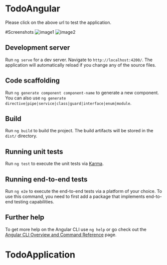 # TodoAngular

Please click on the above url to test the application.


#Screenshots
![image1](https://user-images.githubusercontent.com/17925504/209992703-66dd5ce9-9e40-4a65-a3e2-c48c5e670218.png)
![image2](https://user-images.githubusercontent.com/17925504/209992711-5dcad84b-12ed-4215-b7eb-195f7084dad5.png)

## Development server

Run `ng serve` for a dev server. Navigate to `http://localhost:4200/`. The application will automatically reload if you change any of the source files.

## Code scaffolding

Run `ng generate component component-name` to generate a new component. You can also use `ng generate directive|pipe|service|class|guard|interface|enum|module`.

## Build

Run `ng build` to build the project. The build artifacts will be stored in the `dist/` directory.

## Running unit tests

Run `ng test` to execute the unit tests via [Karma](https://karma-runner.github.io).

## Running end-to-end tests

Run `ng e2e` to execute the end-to-end tests via a platform of your choice. To use this command, you need to first add a package that implements end-to-end testing capabilities.

## Further help

To get more help on the Angular CLI use `ng help` or go check out the [Angular CLI Overview and Command Reference](https://angular.io/cli) page.
# TodoApplication
